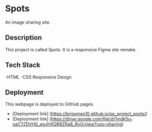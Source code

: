 # Spots

An image sharing site.

## Description

This project is called Spots. It is a responsive Figma site remake.

## Tech Stack

-HTML
-CSS
Responsive Design

## Deployment

This webpage is deployed to GitHub pages.

- [Deployment link] (https://brigomes10.github.io/se_project_spots/)
- [Deployment link] (https://drive.google.com/file/d/1mdk5u-oaC7ZDVHS_egJHXQR6ZRa8_RvG/view?usp=sharing)

